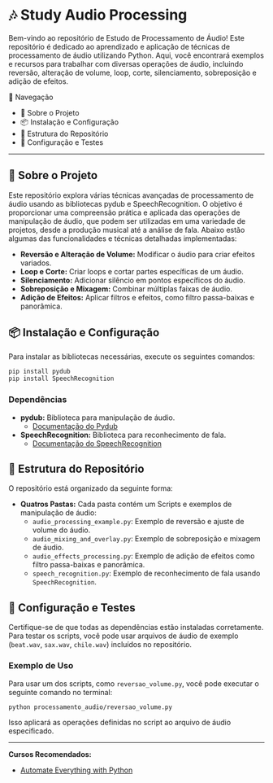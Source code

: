 # 🎶 Study Audio Processing

Bem-vindo ao repositório de Estudo de Processamento de Áudio! Este repositório é dedicado ao aprendizado e aplicação de técnicas de processamento de áudio utilizando Python. Aqui, você encontrará exemplos e recursos para trabalhar com diversas operações de áudio, incluindo reversão, alteração de volume, loop, corte, silenciamento, sobreposição e adição de efeitos.

📌 Navegação
- 📝 Sobre o Projeto
- 📦 Instalação e Configuração
- 📁 Estrutura do Repositório
- 🔧 Configuração e Testes

---

## 📝 Sobre o Projeto

Este repositório explora várias técnicas avançadas de processamento de áudio usando as bibliotecas pydub e SpeechRecognition. O objetivo é proporcionar uma compreensão prática e aplicada das operações de manipulação de áudio, que podem ser utilizadas em uma variedade de projetos, desde a produção musical até a análise de fala. Abaixo estão algumas das funcionalidades e técnicas detalhadas implementadas: 

- **Reversão e Alteração de Volume:** Modificar o áudio para criar efeitos variados.
- **Loop e Corte:** Criar loops e cortar partes específicas de um áudio.
- **Silenciamento:** Adicionar silêncio em pontos específicos do áudio.
- **Sobreposição e Mixagem:** Combinar múltiplas faixas de áudio.
- **Adição de Efeitos:** Aplicar filtros e efeitos, como filtro passa-baixas e panorâmica.

## 📦 Instalação e Configuração

Para instalar as bibliotecas necessárias, execute os seguintes comandos:

```bash
pip install pydub
pip install SpeechRecognition
```

### Dependências

- **pydub:** Biblioteca para manipulação de áudio.
  - [Documentação do Pydub](https://github.com/jiaaro/pydub)
- **SpeechRecognition:** Biblioteca para reconhecimento de fala.
  - [Documentação do SpeechRecognition](https://pypi.org/project/SpeechRecognition/)

## 📁 Estrutura do Repositório

O repositório está organizado da seguinte forma:

- **Quatros Pastas:** Cada pasta contém um Scripts e exemplos de manipulação de áudio:
  - `audio_processing_example.py`: Exemplo de reversão e ajuste de volume do áudio.
  - `audio_mixing_and_overlay.py`: Exemplo de sobreposição e mixagem de áudio.
  - `audio_effects_processing.py`: Exemplo de adição de efeitos como filtro passa-baixas e panorâmica.
  - `speech_recognition.py`: Exemplo de reconhecimento de fala usando `SpeechRecognition`.

## 🔧 Configuração e Testes

Certifique-se de que todas as dependências estão instaladas corretamente. Para testar os scripts, você pode usar arquivos de áudio de exemplo (`beat.wav`, `sax.wav`, `chile.wav`) incluídos no repositório.

### Exemplo de Uso

Para usar um dos scripts, como `reversao_volume.py`, você pode executar o seguinte comando no terminal:

```bash
python processamento_audio/reversao_volume.py
```

Isso aplicará as operações definidas no script ao arquivo de áudio especificado.

---

**Cursos Recomendados:**

- [Automate Everything with Python](https://www.udemy.com/course/automate-everything-with-python/)
